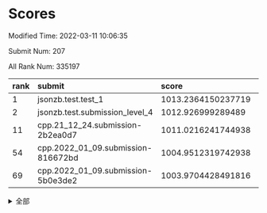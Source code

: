 # Scores

Modified Time: 2022-03-11 10:06:35

Submit Num: 207

All Rank Num: 335197

| rank |               submit               |       score        |       sigma        | pk_num |
| :--- | :--------------------------------- | :----------------- | :----------------- | :----- |
| 1    | jsonzb.test.test_1                 | 1013.2364150237719 | 0.8149708503472644 | 6472   |
| 2    | jsonzb.test.submission_level_4     | 1012.926999289489  | 0.7926636944862322 | 6477   |
| 11   | cpp.21_12_24.submission-2b2ea0d7   | 1011.0216241744938 | 0.7822234715537271 | 6475   |
| 54   | cpp.2022_01_09.submission-816672bd | 1004.9512319742938 | 0.7283640002602059 | 6473   |
| 69   | cpp.2022_01_09.submission-5b0e3de2 | 1003.9704428491816 | 0.7076702369915228 | 6479   |


<details>
<summary>全部</summary>

| rank |                 submit                 |       score        |       sigma        | pk_num |
| :--- | :------------------------------------- | :----------------- | :----------------- | :----- |
| 1    | jsonzb.test.test_1                     | 1013.2364150237719 | 0.8149708503472644 | 6472   |
| 2    | jsonzb.test.submission_level_4         | 1012.926999289489  | 0.7926636944862322 | 6477   |
| 3    | gobigger.level_3.submission_level_3_17 | 1012.0706809204328 | 0.7870201543552152 | 6479   |
| 4    | gobigger.level_3.submission_level_3_23 | 1011.8483231052332 | 0.7735996608069248 | 6477   |
| 5    | gobigger.level_3.submission_level_3_13 | 1011.5654085872022 | 0.7846512094528681 | 6482   |
| 6    | gobigger.level_3.submission_level_3_43 | 1011.56483517359   | 0.7628160924902133 | 6477   |
| 7    | gobigger.level_3.submission_level_3_20 | 1011.3355258588319 | 0.7409202706047119 | 6474   |
| 8    | gobigger.level_3.submission_level_3_11 | 1011.1949852804269 | 0.761367129761415  | 6481   |
| 9    | gobigger.level_3.submission_level_3_45 | 1011.1054804429386 | 0.768335613974695  | 6479   |
| 10   | gobigger.level_3.submission_level_3_49 | 1011.0603199555521 | 0.7839939507831044 | 6479   |
| 11   | cpp.21_12_24.submission-2b2ea0d7       | 1011.0216241744938 | 0.7822234715537271 | 6475   |
| 12   | gobigger.level_3.submission_level_3_14 | 1010.9548534423644 | 0.7816640350639519 | 6484   |
| 13   | gobigger.level_3.submission_level_3_30 | 1010.9499361525839 | 0.7515500667037215 | 6483   |
| 14   | gobigger.level_3.submission_level_3_36 | 1010.86172670928   | 0.7711959931566004 | 6476   |
| 15   | gobigger.level_3.submission_level_3_25 | 1010.8536004998875 | 0.7818696499503746 | 6473   |
| 16   | gobigger.level_3.submission_level_3_7  | 1010.714089376033  | 0.7729947164715478 | 6479   |
| 17   | gobigger.level_3.submission_level_3_40 | 1010.5819200752569 | 0.7599742805842936 | 6475   |
| 18   | gobigger.level_3.submission_level_3_5  | 1010.581750195219  | 0.744983990030417  | 6477   |
| 19   | gobigger.level_3.submission_level_3_9  | 1010.5260714151087 | 0.7530465022325742 | 6476   |
| 20   | gobigger.level_3.submission_level_3_29 | 1010.4667813023514 | 0.7602720884955484 | 6480   |
| 21   | gobigger.level_3.submission_level_3_46 | 1010.3754457045252 | 0.7625026019958061 | 6480   |
| 22   | gobigger.level_3.submission_level_3_42 | 1010.3574534666809 | 0.7579729083786257 | 6478   |
| 23   | gobigger.level_3.submission_level_3_8  | 1010.2354166591493 | 0.7396137479334282 | 6475   |
| 24   | gobigger.level_3.submission_level_3_44 | 1010.1759743938507 | 0.762573909571075  | 6478   |
| 25   | gobigger.level_3.submission_level_3_16 | 1010.1646314734786 | 0.7595062562787023 | 6477   |
| 26   | gobigger.level_3.submission_level_3_22 | 1010.1092865040197 | 0.7526210751806826 | 6477   |
| 27   | gobigger.level_3.submission_level_3_24 | 1010.1082408699206 | 0.7541335821090096 | 6473   |
| 28   | gobigger.level_3.submission_level_3_39 | 1010.078464576317  | 0.7716657661260143 | 6479   |
| 29   | gobigger.level_3.submission_level_3_41 | 1009.9886625430903 | 0.7651869562626579 | 6477   |
| 30   | gobigger.level_3.submission_level_3_33 | 1009.8879546520258 | 0.7717307960010185 | 6476   |
| 31   | gobigger.level_3.submission_level_3_19 | 1009.8671954194225 | 0.7541079720184886 | 6481   |
| 32   | gobigger.level_3.submission_level_3_38 | 1009.8289702433206 | 0.751728778809748  | 6482   |
| 33   | gobigger.level_3.submission_level_3_18 | 1009.7088002834812 | 0.7449125607478535 | 6476   |
| 34   | gobigger.level_3.submission_level_3_34 | 1009.7055068605049 | 0.755280827921701  | 6478   |
| 35   | gobigger.level_3.submission_level_3_10 | 1009.6008674105433 | 0.74574797090994   | 6474   |
| 36   | gobigger.level_3.submission_level_3_0  | 1009.5643952566284 | 0.7549463010647064 | 6477   |
| 37   | gobigger.level_3.submission_level_3_6  | 1009.5209127899556 | 0.7630708192025251 | 6477   |
| 38   | gobigger.level_3.submission_level_3_28 | 1009.4296360488642 | 0.754628013187491  | 6481   |
| 39   | gobigger.level_3.submission_level_3_48 | 1009.3174642855143 | 0.7644916929529273 | 6472   |
| 40   | gobigger.level_3.submission_level_3_37 | 1009.2907245455016 | 0.7667766961038863 | 6481   |
| 41   | gobigger.level_3.submission_level_3_2  | 1009.2655841274045 | 0.7374231810981445 | 6481   |
| 42   | gobigger.level_3.submission_level_3_1  | 1009.2301751174758 | 0.7422023326091459 | 6475   |
| 43   | gobigger.level_3.submission_level_3_31 | 1009.2275371505199 | 0.7742919089304532 | 6478   |
| 44   | gobigger.level_3.submission_level_3_26 | 1009.1900179994249 | 0.7413748439525755 | 6473   |
| 45   | gobigger.level_3.submission_level_3_27 | 1009.187049691214  | 0.7624773043727355 | 6475   |
| 46   | gobigger.level_3.submission_level_3_3  | 1009.1766694858496 | 0.7391697033418275 | 6477   |
| 47   | gobigger.level_3.submission_level_3_21 | 1009.1605089966989 | 0.7588627067723255 | 6477   |
| 48   | gobigger.level_3.submission_level_3_32 | 1009.1415804111899 | 0.7386698484093526 | 6476   |
| 49   | gobigger.level_3.submission_level_3_15 | 1009.1022790982464 | 0.7428012078298402 | 6484   |
| 50   | gobigger.level_3.submission_level_3_4  | 1009.097481808535  | 0.7442063764778151 | 6476   |
| 51   | gobigger.level_3.submission_level_3_12 | 1008.8942584929299 | 0.7295694248718811 | 6474   |
| 52   | gobigger.level_3.submission_level_3_47 | 1008.8879370425544 | 0.741726164954187  | 6476   |
| 53   | gobigger.level_3.submission_level_3_35 | 1008.7720185040424 | 0.7275618924229071 | 6472   |
| 54   | cpp.2022_01_09.submission-816672bd     | 1004.9512319742938 | 0.7283640002602059 | 6473   |
| 55   | gobigger.level_1.submission_level_1_30 | 1004.8201777241482 | 0.7368153076542202 | 6475   |
| 56   | gobigger.level_1.submission_level_1_29 | 1004.8033923250076 | 0.7406983374227666 | 6478   |
| 57   | gobigger.level_1.submission_level_1_26 | 1004.7517612280247 | 0.7084330332142902 | 6473   |
| 58   | gobigger.level_1.submission_level_1_21 | 1004.5414688734254 | 0.7180873029906832 | 6476   |
| 59   | gobigger.level_1.submission_level_1_9  | 1004.4788477032604 | 0.7233161565543632 | 6476   |
| 60   | gobigger.level_1.submission_level_1_15 | 1004.4361725868872 | 0.7290953895174879 | 6477   |
| 61   | gobigger.level_1.submission_level_1_1  | 1004.394074746742  | 0.7333901431070066 | 6480   |
| 62   | gobigger.level_1.submission_level_1_45 | 1004.2382196074609 | 0.7201680196116085 | 6475   |
| 63   | gobigger.level_1.submission_level_1_44 | 1004.232044933901  | 0.7287721525399263 | 6478   |
| 64   | gobigger.level_1.submission_level_1_18 | 1004.2063924946277 | 0.7198750172705976 | 6479   |
| 65   | gobigger.level_1.submission_level_1_2  | 1004.1926012583008 | 0.7212396265422207 | 6475   |
| 66   | gobigger.level_1.submission_level_1_3  | 1004.1318628022898 | 0.7191301761821515 | 6475   |
| 67   | gobigger.level_1.submission_level_1_34 | 1004.1067765465033 | 0.7023418345176697 | 6480   |
| 68   | gobigger.level_1.submission_level_1_35 | 1004.0601347785577 | 0.7266385556908765 | 6474   |
| 69   | cpp.2022_01_09.submission-5b0e3de2     | 1003.9704428491816 | 0.7076702369915228 | 6479   |
| 70   | gobigger.level_1.submission_level_1_17 | 1003.9334146274808 | 0.7355780000260433 | 6476   |
| 71   | gobigger.level_1.submission_level_1_49 | 1003.9323427017741 | 0.7053601730898874 | 6479   |
| 72   | gobigger.level_1.submission_level_1_32 | 1003.8551138411344 | 0.7348570201699971 | 6479   |
| 73   | gobigger.level_1.submission_level_1_7  | 1003.777350833438  | 0.7102504710951288 | 6474   |
| 74   | gobigger.level_1.submission_level_1_33 | 1003.764256691366  | 0.7150305001405847 | 6473   |
| 75   | gobigger.level_1.submission_level_1_13 | 1003.7271521413415 | 0.7164005254356011 | 6474   |
| 76   | gobigger.level_1.submission_level_1_46 | 1003.7086964167564 | 0.719924389726183  | 6476   |
| 77   | gobigger.level_1.submission_level_1_0  | 1003.6990580297834 | 0.7231771549116377 | 6474   |
| 78   | gobigger.level_1.submission_level_1_31 | 1003.6414651344276 | 0.7072573315876809 | 6478   |
| 79   | gobigger.level_1.submission_level_1_42 | 1003.5941694441212 | 0.7259703818382373 | 6477   |
| 80   | gobigger.level_1.submission_level_1_8  | 1003.556046956709  | 0.7151717157254088 | 6476   |
| 81   | gobigger.level_1.submission_level_1_14 | 1003.5527726014217 | 0.7137663283491841 | 6480   |
| 82   | gobigger.level_1.submission_level_1_11 | 1003.5205466198898 | 0.7164927424397287 | 6480   |
| 83   | gobigger.level_1.submission_level_1_27 | 1003.4446184791537 | 0.7192047875241796 | 6477   |
| 84   | gobigger.level_1.submission_level_1_4  | 1003.4090248774205 | 0.726289770240882  | 6481   |
| 85   | gobigger.level_1.submission_level_1_19 | 1003.3797460704134 | 0.7225952792393434 | 6483   |
| 86   | gobigger.level_1.submission_level_1_28 | 1003.3081595691806 | 0.7290337282070608 | 6477   |
| 87   | gobigger.level_1.submission_level_1_6  | 1003.2886457953599 | 0.7115404345186708 | 6476   |
| 88   | gobigger.level_1.submission_level_1_37 | 1003.255298778948  | 0.7158304142337188 | 6475   |
| 89   | gobigger.level_1.submission_level_1_25 | 1003.1147657715968 | 0.7153540893351173 | 6480   |
| 90   | gobigger.level_1.submission_level_1_23 | 1003.1114469447339 | 0.717299631486318  | 6476   |
| 91   | gobigger.level_1.submission_level_1_22 | 1003.0742186993124 | 0.7220236760277958 | 6473   |
| 92   | gobigger.level_1.submission_level_1_24 | 1002.9933516938297 | 0.7249972641254953 | 6480   |
| 93   | gobigger.level_1.submission_level_1_36 | 1002.8319501954417 | 0.7090566256394375 | 6478   |
| 94   | gobigger.level_1.submission_level_1_48 | 1002.8265866526023 | 0.7118409835046838 | 6477   |
| 95   | gobigger.level_1.submission_level_1_41 | 1002.7603196267896 | 0.7229467261294291 | 6474   |
| 96   | gobigger.level_1.submission_level_1_10 | 1002.5615618686251 | 0.7103061410485814 | 6469   |
| 97   | gobigger.level_1.submission_level_1_47 | 1002.5288019993737 | 0.7207990792120734 | 6475   |
| 98   | gobigger.level_1.submission_level_1_5  | 1002.5005597762454 | 0.713976547523948  | 6478   |
| 99   | gobigger.level_1.submission_level_1_20 | 1002.3667283884123 | 0.7099636897936504 | 6476   |
| 100  | gobigger.level_1.submission_level_1_38 | 1002.2309058034251 | 0.7184523734206034 | 6479   |
| 101  | gobigger.level_1.submission_level_1_43 | 1002.1968717495457 | 0.7176686172512    | 6477   |
| 102  | gobigger.level_1.submission_level_1_16 | 1002.0828499468109 | 0.7153171435957897 | 6477   |
| 103  | gobigger.level_1.submission_level_1_39 | 1001.6483528287348 | 0.7175886085645359 | 6482   |
| 104  | gobigger.level_1.submission_level_1_40 | 1001.5927804795375 | 0.7123544987718707 | 6476   |
| 105  | gobigger.level_1.submission_level_1_12 | 1001.3628116701957 | 0.7145786587644151 | 6482   |
| 106  | gobigger.random.submission_random_29   | 997.0822442578674  | 0.7066141143346749 | 6479   |
| 107  | gobigger.random.submission_random_47   | 996.8157649291567  | 0.7157237425043906 | 6477   |
| 108  | gobigger.random.submission_random_30   | 996.8105773906257  | 0.716960249025253  | 6478   |
| 109  | gobigger.random.submission_random_2    | 996.8058489652457  | 0.712402220556483  | 6476   |
| 110  | gobigger.random.submission_random_33   | 996.803944413931   | 0.7312054295701153 | 6480   |
| 111  | gobigger.random.submission_random_41   | 996.71130332565    | 0.7245035694887108 | 6479   |
| 112  | gobigger.random.submission_random_45   | 996.6320450191486  | 0.710982699815121  | 6474   |
| 113  | gobigger.random.submission_random_13   | 996.6013572744356  | 0.7084244215037516 | 6471   |
| 114  | gobigger.random.submission_random_42   | 996.4940219992928  | 0.7154542784727318 | 6475   |
| 115  | gobigger.random.submission_random_40   | 996.473632514484   | 0.7262934551241292 | 6477   |
| 116  | gobigger.random.submission_random_34   | 996.4195457682671  | 0.7110233957478493 | 6480   |
| 117  | gobigger.random.submission_random_14   | 996.3996291662157  | 0.7262486151604806 | 6483   |
| 118  | gobigger.random.submission_random_15   | 996.3337544748454  | 0.7134007099294399 | 6477   |
| 119  | gobigger.random.submission_random_25   | 996.2997983875119  | 0.7075217044605258 | 6480   |
| 120  | gobigger.random.submission_random_26   | 996.2803266631787  | 0.7257272245893038 | 6479   |
| 121  | gobigger.random.submission_random_0    | 996.279852535762   | 0.710741016722051  | 6478   |
| 122  | gobigger.random.submission_random_11   | 996.273272538523   | 0.7055262772484434 | 6481   |
| 123  | gobigger.random.submission_random_43   | 996.2404390396148  | 0.7234822511217063 | 6479   |
| 124  | gobigger.random.submission_random_17   | 996.2293162535083  | 0.7059905035461413 | 6473   |
| 125  | gobigger.random.submission_random_22   | 996.1475136710767  | 0.7119076742485996 | 6473   |
| 126  | gobigger.random.submission_random_27   | 996.1333898447306  | 0.7078232823963838 | 6473   |
| 127  | gobigger.random.submission_random_20   | 996.1328828744158  | 0.7081455394850042 | 6479   |
| 128  | gobigger.random.submission_random_48   | 996.1213889773821  | 0.706963288874575  | 6477   |
| 129  | gobigger.random.submission_random_23   | 996.1195332610341  | 0.7149847601050235 | 6479   |
| 130  | gobigger.random.submission_random_5    | 996.0961020627228  | 0.7075115101807555 | 6471   |
| 131  | gobigger.random.submission_random_35   | 996.0581307543589  | 0.7053016087706274 | 6478   |
| 132  | gobigger.random.submission_random_28   | 995.9743173982904  | 0.7151313521358834 | 6478   |
| 133  | gobigger.random.submission_random_38   | 995.9496832905094  | 0.7143490610398663 | 6478   |
| 134  | gobigger.random.submission_random_12   | 995.9393565398578  | 0.7137359083845809 | 6478   |
| 135  | gobigger.random.submission_random_8    | 995.9292197883069  | 0.6926872661605422 | 6479   |
| 136  | gobigger.random.submission_random_3    | 995.8923042741329  | 0.7095167237388894 | 6475   |
| 137  | gobigger.random.submission_random_31   | 995.8091404140498  | 0.7051010024359228 | 6477   |
| 138  | gobigger.random.submission_random_6    | 995.7706641383816  | 0.7269631774584354 | 6479   |
| 139  | gobigger.random.submission_random_49   | 995.6886763002417  | 0.7131013689986785 | 6470   |
| 140  | gobigger.random.submission_random_44   | 995.6231969832589  | 0.7006344977856652 | 6478   |
| 141  | gobigger.random.submission_random_19   | 995.56706274743    | 0.7137263837142616 | 6482   |
| 142  | gobigger.random.submission_random_18   | 995.5261030712197  | 0.716244649173597  | 6473   |
| 143  | gobigger.random.submission_random_24   | 995.4764090763849  | 0.7249098072588575 | 6481   |
| 144  | gobigger.random.submission_random_9    | 995.4591072956498  | 0.7058300635686153 | 6477   |
| 145  | gobigger.random.submission_random_21   | 995.4134902421398  | 0.7193016527798873 | 6476   |
| 146  | gobigger.random.submission_random_16   | 995.3836335330004  | 0.7198997937057893 | 6479   |
| 147  | gobigger.random.submission_random_4    | 995.2324699571657  | 0.7137926780609389 | 6480   |
| 148  | gobigger.random.submission_random_46   | 995.1561301205057  | 0.7060247548700792 | 6480   |
| 149  | gobigger.random.submission_random_36   | 995.1135848581118  | 0.7156237494136256 | 6474   |
| 150  | gobigger.random.submission_random_39   | 995.0041753311666  | 0.7232647238499721 | 6476   |
| 151  | gobigger.random.submission_random_37   | 994.9774418456735  | 0.7069207198000773 | 6471   |
| 152  | gobigger.random.submission_random_10   | 994.9730082447705  | 0.7267486861079324 | 6476   |
| 153  | gobigger.random.submission_random_32   | 994.971735655397   | 0.7137762932033923 | 6480   |
| 154  | gobigger.random.submission_random_7    | 994.8162317529183  | 0.7130317575421389 | 6476   |
| 155  | gobigger.random.submission_random_1    | 994.5597398891116  | 0.7292762410830542 | 6479   |
| 156  | gobigger.level_2.submission_level_2_20 | 993.8954895998683  | 0.7392479204331902 | 6476   |
| 157  | gobigger.level_2.submission_level_2_48 | 993.7319124547162  | 0.7338153341124681 | 6478   |
| 158  | gobigger.level_2.submission_level_2_10 | 993.4551962790193  | 0.7346407603833387 | 6479   |
| 159  | gobigger.level_2.submission_level_2_36 | 993.1930008948794  | 0.7425977686850217 | 6477   |
| 160  | gobigger.level_2.submission_level_2_38 | 993.0423125360637  | 0.737261532835318  | 6477   |
| 161  | gobigger.level_2.submission_level_2_33 | 992.9722946619073  | 0.7376284876721534 | 6479   |
| 162  | gobigger.level_2.submission_level_2_30 | 992.9472745028612  | 0.7486507302497839 | 6482   |
| 163  | gobigger.level_2.submission_level_2_18 | 992.9376617010699  | 0.7153729516284386 | 6478   |
| 164  | gobigger.level_2.submission_level_2_21 | 992.9339632906087  | 0.7458917860297039 | 6476   |
| 165  | gobigger.level_2.submission_level_2_8  | 992.879627149355   | 0.7434310524813245 | 6476   |
| 166  | gobigger.level_2.submission_level_2_17 | 992.832412040425   | 0.739580419068405  | 6482   |
| 167  | gobigger.level_2.submission_level_2_27 | 992.7337470557852  | 0.7471752723180293 | 6478   |
| 168  | gobigger.level_2.submission_level_2_29 | 992.6875399756545  | 0.7302487067120605 | 6476   |
| 169  | gobigger.level_2.submission_level_2_47 | 992.5921172604598  | 0.7410043588309215 | 6478   |
| 170  | gobigger.level_2.submission_level_2_43 | 992.553327735016   | 0.7440589372364032 | 6477   |
| 171  | gobigger.level_2.submission_level_2_25 | 992.5170646566783  | 0.7540274017295405 | 6479   |
| 172  | gobigger.level_2.submission_level_2_4  | 992.5144871172502  | 0.7467629989803275 | 6479   |
| 173  | gobigger.level_2.submission_level_2_49 | 992.5083222549545  | 0.755828921161363  | 6476   |
| 174  | gobigger.level_2.submission_level_2_3  | 992.3871723061894  | 0.7303728771768828 | 6475   |
| 175  | gobigger.level_2.submission_level_2_31 | 992.368094500599   | 0.7460726574329044 | 6475   |
| 176  | gobigger.level_2.submission_level_2_34 | 992.3295724323586  | 0.7551619306513241 | 6482   |
| 177  | gobigger.level_2.submission_level_2_9  | 992.2453720368911  | 0.7404926277323423 | 6478   |
| 178  | gobigger.level_2.submission_level_2_12 | 992.0401678120888  | 0.7301135952308698 | 6479   |
| 179  | gobigger.level_2.submission_level_2_16 | 992.0103254178877  | 0.7533843643036919 | 6475   |
| 180  | gobigger.level_2.submission_level_2_19 | 991.9920203709752  | 0.7404773012127328 | 6478   |
| 181  | gobigger.level_2.submission_level_2_2  | 991.9752384602182  | 0.7356645666626126 | 6479   |
| 182  | gobigger.level_2.submission_level_2_5  | 991.923547058974   | 0.7404997137552943 | 6475   |
| 183  | gobigger.level_2.submission_level_2_42 | 991.9191638954508  | 0.743057915397993  | 6479   |
| 184  | gobigger.level_2.submission_level_2_11 | 991.8694560031396  | 0.7381265291183422 | 6475   |
| 185  | gobigger.level_2.submission_level_2_23 | 991.8672509239532  | 0.7533712936911693 | 6478   |
| 186  | gobigger.level_2.submission_level_2_45 | 991.8298160702521  | 0.7383748098091186 | 6480   |
| 187  | gobigger.level_2.submission_level_2_37 | 991.7744416902448  | 0.7773095920536868 | 6481   |
| 188  | gobigger.level_2.submission_level_2_41 | 991.5638286529892  | 0.7299909639847073 | 6482   |
| 189  | gobigger.level_2.submission_level_2_39 | 991.5441682899989  | 0.7410200107243328 | 6476   |
| 190  | gobigger.level_2.submission_level_2_40 | 991.4081636743633  | 0.7434893044371866 | 6476   |
| 191  | gobigger.level_2.submission_level_2_1  | 991.3605830090838  | 0.7381936570386078 | 6467   |
| 192  | gobigger.level_2.submission_level_2_0  | 991.2758767303095  | 0.7613016580992179 | 6475   |
| 193  | gobigger.level_2.submission_level_2_15 | 991.2004480306422  | 0.7545865802772965 | 6476   |
| 194  | gobigger.level_2.submission_level_2_6  | 991.1346547876902  | 0.744851832918854  | 6476   |
| 195  | gobigger.level_2.submission_level_2_35 | 991.0835792292322  | 0.7471792463476059 | 6477   |
| 196  | gobigger.level_2.submission_level_2_7  | 991.070879094036   | 0.7344535664277179 | 6477   |
| 197  | gobigger.level_2.submission_level_2_46 | 991.0609641779936  | 0.7542252813252522 | 6479   |
| 198  | gobigger.level_2.submission_level_2_24 | 991.0539522472752  | 0.739220963806895  | 6478   |
| 199  | gobigger.level_2.submission_level_2_22 | 990.9302765495875  | 0.7662395537053509 | 6485   |
| 200  | gobigger.level_2.submission_level_2_13 | 990.8237727906823  | 0.750150934350197  | 6480   |
| 201  | gobigger.level_2.submission_level_2_14 | 990.6745387925721  | 0.7475682274460259 | 6476   |
| 202  | gobigger.level_2.submission_level_2_28 | 990.6491889451015  | 0.7475726802886198 | 6477   |
| 203  | gobigger.level_2.submission_level_2_26 | 990.064796375197   | 0.7724619291579968 | 6477   |
| 204  | gobigger.level_2.submission_level_2_32 | 989.604024565278   | 0.7825749592076963 | 6479   |
| 205  | gobigger.level_2.submission_level_2_44 | 989.2971390260573  | 0.7675393452627267 | 6482   |
| 206  | gobigger.none.submission_none_1        | 978.7710805410233  | 1.2916169759404748 | 6476   |
| 207  | gobigger.none.submission_none_0        | 976.5750140367476  | 1.3688504524684417 | 6475   |

</details>